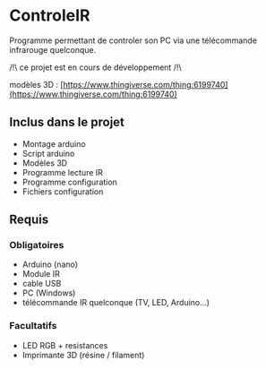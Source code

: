 # ControleIR
Programme permettant de controler son PC via une télécommande infrarouge quelconque.

/!\ ce projet est en cours de développement /!\

modèles 3D : [https://www.thingiverse.com/thing:6199740](https://www.thingiverse.com/thing:6199740)

## Inclus dans le projet
- Montage arduino
- Script arduino
- Modèles 3D
- Programme lecture IR
- Programme configuration
- Fichiers configuration

## Requis

### Obligatoires
- Arduino (nano)
- Module IR
- cable USB
- PC (Windows)
- télécommande IR quelconque (TV, LED, Arduino...)

### Facultatifs
- LED RGB + resistances
- Imprimante 3D (résine / filament)
